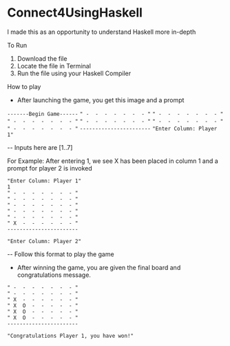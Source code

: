 # Connect4UsingHaskell
I made this as an opportunity to understand Haskell more in-depth

To Run
1. Download the file
2. Locate the file in Terminal
3. Run the file using your Haskell Compiler

How to play

* After launching the game, you get this image and a prompt

```-------Begin Game------```
```" -  -  -  -  -  -  - "```
```" -  -  -  -  -  -  - "```
```" -  -  -  -  -  -  - "```
```" -  -  -  -  -  -  - "```
```" -  -  -  -  -  -  - "```
```" -  -  -  -  -  -  - "```
```-----------------------```
```"Enter Column: Player 1"```

-- Inputs here are [1..7] 

For Example: After entering 1, we see X has been placed in column 1 and a prompt for player 2 is invoked
```
"Enter Column: Player 1"
1
" -  -  -  -  -  -  - "
" -  -  -  -  -  -  - "
" -  -  -  -  -  -  - "
" -  -  -  -  -  -  - "
" -  -  -  -  -  -  - "
" X  -  -  -  -  -  - "
-----------------------

"Enter Column: Player 2"
```
-- Follow this format to play the game

* After winning the game, you are given the final board and congratulations message. 
```
" -  -  -  -  -  -  - "
" -  -  -  -  -  -  - "
" X  -  -  -  -  -  - "
" X  O  -  -  -  -  - "
" X  O  -  -  -  -  - "
" X  O  -  -  -  -  - "
-----------------------

"Congratulations Player 1, you have won!"
```
